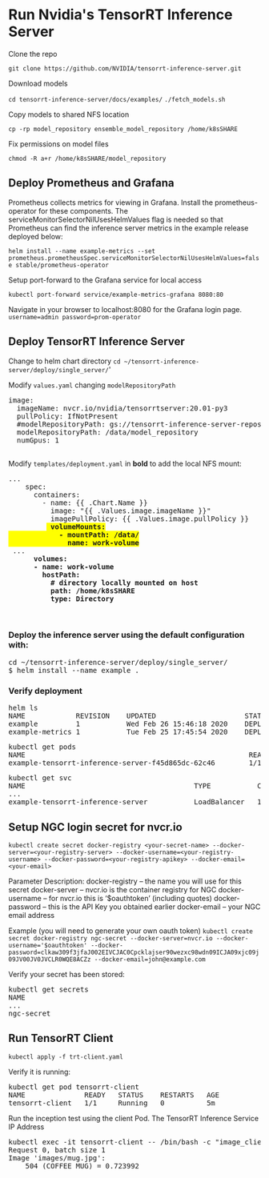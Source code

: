 # Run Nvidia's TensorRT Inference Server

Clone the repo

`git clone https://github.com/NVIDIA/tensorrt-inference-server.git`

Download models

`cd tensorrt-inference-server/docs/examples/`
`./fetch_models.sh`

Copy models to shared NFS location

`cp -rp model_repository ensemble_model_repository /home/k8sSHARE`

Fix permissions on model files

`chmod -R a+r /home/k8sSHARE/model_repository`


## Deploy Prometheus and Grafana

Prometheus collects metrics for viewing in Grafana. Install the prometheus-operator for these components. The serviceMonitorSelectorNilUsesHelmValues flag is needed so that Prometheus can find the inference server metrics in the example release deployed below:

`helm install --name example-metrics --set prometheus.prometheusSpec.serviceMonitorSelectorNilUsesHelmValues=false stable/prometheus-operator`

Setup port-forward to the Grafana service for local access

`kubectl port-forward service/example-metrics-grafana 8080:80`

Navigate in your browser to localhost:8080 for the Grafana login page. 
`username=admin password=prom-operator`

## Deploy TensorRT Inference Server
Change to helm chart directory
`cd ~/tensorrt-inference-server/deploy/single_server/`'

Modify `values.yaml` changing `modelRepositoryPath`

<pre>
image:
  imageName: nvcr.io/nvidia/tensorrtserver:20.01-py3
  pullPolicy: IfNotPresent
  #modelRepositoryPath: gs://tensorrt-inference-server-repository/model_repository
  modelRepositoryPath: /data/model_repository
  numGpus: 1
 </pre>

Modify `templates/deployment.yaml` in **bold** to add the local NFS mount:
<pre>
...
    spec:
      containers:
        - name: {{ .Chart.Name }}
          image: "{{ .Values.image.imageName }}"
          imagePullPolicy: {{ .Values.image.pullPolicy }}
         <b style='background-color:yellow'> volumeMounts:
            - mountPath: /data/
              name: work-volume</b>
 ...
   <b>   volumes:
      - name: work-volume
        hostPath:
          # directory locally mounted on host
          path: /home/k8sSHARE
          type: Directory
   </b>
   </pre>


### Deploy the inference server using the default configuration with:

<pre>
cd ~/tensorrt-inference-server/deploy/single_server/
$ helm install --name example .
</pre>

### Verify deployment
<pre>
helm ls
NAME           	REVISION	UPDATED                 	STATUS  	CHART                          	APP VERSION	NAMESPACE
example        	1       	Wed Feb 26 15:46:18 2020	DEPLOYED	tensorrt-inference-server-1.0.0	1.0        	default  
example-metrics	1       	Tue Feb 25 17:45:54 2020	DEPLOYED	prometheus-operator-8.9.2      	0.36.0     	default  
</pre>

<pre>
kubectl get pods
NAME                                                     READY   STATUS    RESTARTS   AGE
example-tensorrt-inference-server-f45d865dc-62c46        1/1     Running   0          53m
</pre>

<pre>
kubectl get svc
NAME                                        TYPE           CLUSTER-IP       EXTERNAL-IP      PORT(S)                                        AGE
...
example-tensorrt-inference-server           LoadBalancer   10.150.77.138    192.168.60.150   8000:31165/TCP,8001:31408/TCP,8002:30566/TCP   53m
</pre>

## Setup NGC login secret for nvcr.io

`kubectl create secret docker-registry <your-secret-name> --docker-server=<your-registry-server> --docker-username=<your-registry-username> --docker-password=<your-registry-apikey> --docker-email=<your-email>
`

Parameter Description:
docker-registry <your-secret-name> – the name you will use for this secret
docker-server <your-registry-server> – nvcr.io is the container registry for NGC
docker-username <your-registry-username> – for nvcr.io this is ‘$oauthtoken’ (including quotes)
docker-password <your-registry-apikey> – this is the API Key you obtained earlier
docker-email <your-email> – your NGC email address

Example (you will need to generate your own oauth token)
`kubectl create secret docker-registry ngc-secret --docker-server=nvcr.io --docker-username='$oauthtoken' --docker-password=clkaw309f3jfaJ002EIVCJAC0Cpcklajser90wezxc98wdn09ICJA09xjc09j09JV00JV0JVCLR0WQE8ACZz --docker-email=john@example.com`

Verify your secret has been stored:
<pre>
kubectl get secrets
NAME                                                          TYPE                                  DATA   AGE
...
ngc-secret                                                    kubernetes.io/dockerconfigjson        1      106m
</pre>

## Run TensorRT Client
`kubectl apply -f trt-client.yaml`

Verify it is running:
<pre>
kubectl get pod tensorrt-client 
NAME              READY   STATUS    RESTARTS   AGE
tensorrt-client   1/1     Running   0          5m
</pre>

Run the inception test using the client Pod. The TensorRT Inference Service IP Address
<pre>
kubectl exec -it tensorrt-client -- /bin/bash -c "image_client -u 192.168.60.150:8000 -m resnet50_netdef -s INCEPTION images/mug.jpg"
Request 0, batch size 1
Image 'images/mug.jpg':
    504 (COFFEE MUG) = 0.723992
</pre>





